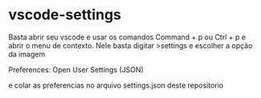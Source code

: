 # vscode-settings
Basta abrir seu vscode e usar os comandos Command + p ou Ctrl + p e abrir o menu de contexto.
Nele basta digitar >settings e escolher a opção da imagem

Preferences: Open User Settings (JSON)

e colar as preferencias no arquivo settings.json deste repositorio
